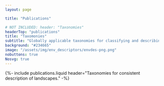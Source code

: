 ```yaml
---
layout: page

title: "Publications"

# NOT INCLUDED: header: "Taxonomies"
headerTop: "publications"
title: "Taxomonies"
subtitle: "Globally applicable taxonomies for classifying and describing land covers and change are fundamental to Living Earth, with these also allowing contextual classifications of habitats and ecosystems."
background: "#234665"
image: "/assets/img/env_descriptors/envdes-png.png"
nobuttons: true
Nosvg: true
---
```


{%-
include publications.liquid
header="Taxonomies for consistent description of landscapes."
-%}
